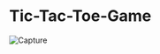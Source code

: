 # Tic-Tac-Toe-Game
![Capture](https://user-images.githubusercontent.com/82565293/126169525-331aa6fe-4eb5-4ab2-9fbd-62eaefbbfddc.PNG)
